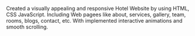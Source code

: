 Created a visually appealing and responsive Hotel Website by using HTML, CSS JavaScript. Including Web pagees like about, services, gallery, team, rooms, blogs, contact, etc. With implemented interactive animations and smooth scrolling.
